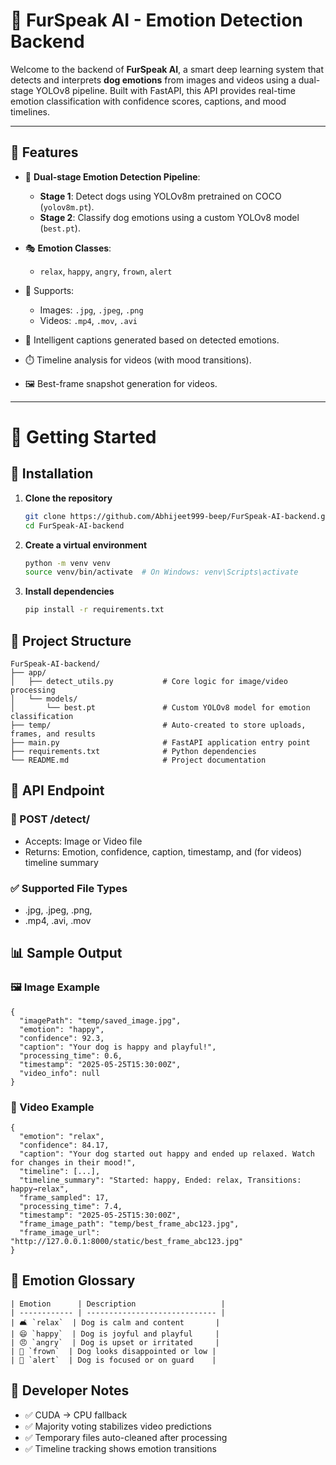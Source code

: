 # 🐶 FurSpeak AI - Emotion Detection Backend

Welcome to the backend of **FurSpeak AI**, a smart deep learning system that detects and interprets **dog emotions** from images and videos using a dual-stage YOLOv8 pipeline. Built with FastAPI, this API provides real-time emotion classification with confidence scores, captions, and mood timelines.

---

## 🎯 Features

- 🧠 **Dual-stage Emotion Detection Pipeline**:
  - **Stage 1**: Detect dogs using YOLOv8m pretrained on COCO (`yolov8m.pt`).
  - **Stage 2**: Classify dog emotions using a custom YOLOv8 model (`best.pt`).

- 🎭 **Emotion Classes**:
  - `relax`, `happy`, `angry`, `frown`, `alert`

- 📸 Supports:
  - Images: `.jpg`, `.jpeg`, `.png`
  - Videos: `.mp4`, `.mov`, `.avi`

- 📝 Intelligent captions generated based on detected emotions.

- ⏱️ Timeline analysis for videos (with mood transitions).

- 🖼️ Best-frame snapshot generation for videos.

---

# 🚀 Getting Started

## 🔧 Installation

1. **Clone the repository**
   ```bash
   git clone https://github.com/Abhijeet999-beep/FurSpeak-AI-backend.git
   cd FurSpeak-AI-backend

2. **Create a virtual environment**
    ```bash 
    python -m venv venv
    source venv/bin/activate  # On Windows: venv\Scripts\activate

3. **Install dependencies**
    ```bash
    pip install -r requirements.txt

## 📂 Project Structure

```
FurSpeak-AI-backend/
├── app/
│   ├── detect_utils.py           # Core logic for image/video processing
│   └── models/
│       └── best.pt               # Custom YOLOv8 model for emotion classification
├── temp/                         # Auto-created to store uploads, frames, and results
├── main.py                       # FastAPI application entry point
├── requirements.txt              # Python dependencies
└── README.md                     # Project documentation
```

## 🔗 API Endpoint
### 📍 POST /detect/

  - Accepts: Image or Video file
  - Returns: Emotion, confidence, caption, timestamp, and (for videos) timeline summary

### ✅ Supported File Types
  - .jpg, .jpeg, .png, 
  - .mp4, .avi, .mov

## 📊 Sample Output

 ### 🖼️ Image Example
```
{
  "imagePath": "temp/saved_image.jpg",
  "emotion": "happy",
  "confidence": 92.3,
  "caption": "Your dog is happy and playful!",
  "processing_time": 0.6,
  "timestamp": "2025-05-25T15:30:00Z",
  "video_info": null
}
```
### 🎥 Video Example
```
{
  "emotion": "relax",
  "confidence": 84.17,
  "caption": "Your dog started out happy and ended up relaxed. Watch for changes in their mood!",
  "timeline": [...],
  "timeline_summary": "Started: happy, Ended: relax, Transitions: happy→relax",
  "frame_sampled": 17,
  "processing_time": 7.4,
  "timestamp": "2025-05-25T15:30:00Z",
  "frame_image_path": "temp/best_frame_abc123.jpg",
  "frame_image_url": "http://127.0.0.1:8000/static/best_frame_abc123.jpg"
}

```
## 🐾 Emotion Glossary
```
| Emotion      | Description                   |
| ------------ | ----------------------------- |
| 🛋️ `relax`  | Dog is calm and content       |
| 😄 `happy`  | Dog is joyful and playful     |
| 😠 `angry`  | Dog is upset or irritated     |
| 🙁 `frown`  | Dog looks disappointed or low |
| 🧐 `alert`  | Dog is focused or on guard    |

```
## 🧠 Developer Notes
- ✅ CUDA → CPU fallback
- ✅ Majority voting stabilizes video predictions
- ✅ Temporary files auto-cleaned after processing
- ✅ Timeline tracking shows emotion transitions
